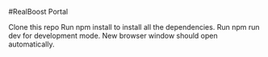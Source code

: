 #RealBoost Portal

Clone this repo
Run npm install to install all the dependencies.
Run npm run dev for development mode.
New browser window should open automatically.